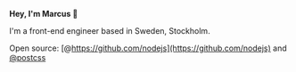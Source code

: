 <strong>Hey, I'm Marcus 👋 </strong>

I'm a front-end engineer based in Sweden, Stockholm. 

Open source: [@https://github.com/nodejs](https://github.com/nodejs) and [@postcss](github.com/postcss)
